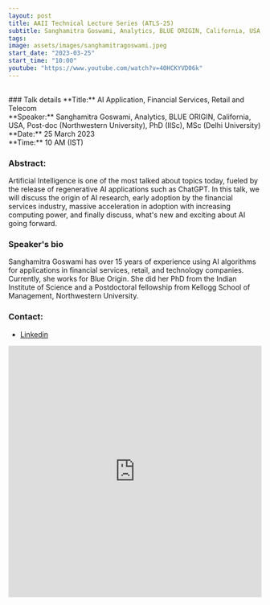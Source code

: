 ```yaml
---
layout: post
title: AAII Technical Lecture Series (ATLS-25)
subtitle: Sanghamitra Goswami, Analytics, BLUE ORIGIN, California, USA, Post-doc (Northwestern University), PhD (IISc), MSc (Delhi University)
tags: 
image: assets/images/sanghamitragoswami.jpeg
start_date: "2023-03-25"
start_time: "10:00"
youtube: "https://www.youtube.com/watch?v=40HCKYVD06k"
---
```


<br>
### Talk details
**Title:** AI Application, Financial Services, Retail and Telecom <br/>
**Speaker:**  Sanghamitra Goswami, Analytics, BLUE ORIGIN, California, USA, Post-doc (Northwestern University), PhD (IISc), MSc (Delhi University)
<br/>
**Date:** 25 March 2023<br/>
**Time:** 10 AM (IST)

### Abstract: 
Artificial Intelligence is one of the most talked about topics today, fueled by the release of regenerative AI applications such as ChatGPT. In this talk, we will discuss the origin of AI research, early adoption by the financial services industry, massive acceleration in adoption with increasing computing power, and finally discuss, what's new and exciting about AI going forward.


### Speaker's bio
Sanghamitra Goswami has over 15 years of experience using AI algorithms for applications in financial services, retail, and technology companies. Currently, she works for Blue Origin. She did her PhD from the Indian Institute of Science and a Postdoctoral fellowship from Kellogg School of Management, Northwestern University.


### Contact: 
- [Linkedin](https://www.linkedin.com/in/sanghamitra-goswami-b8a8865)

<iframe width="100%" height="500" src="https://www.youtube.com/embed/40HCKYVD06k" title="YouTube video player" frameborder="0" allow="accelerometer; autoplay; clipboard-write; encrypted-media; gyroscope; picture-in-picture; web-share" allowfullscreen></iframe>